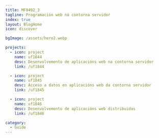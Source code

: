 ```yaml
---
title: MF0492_3
tagline: Programación web na contorna servidor
index: true
layout: BlogHome
icon: discover

bgImage: /assets/hero2.webp

projects:
  - icon: project
    name: uf1844
    desc: Desenvolvemento de aplicacións web na contorna servidor
    link: /uf1844

  - icon: project
    name: uf1845
    desc: Acceso a datos en aplicacións web da contorna servidor
    link: /uf1845

  - icon: project
    name: uf1846
    desc: Desenvolvemento de aplicacións web distribuidas
    link: /uf1846

category:
  - Guide
---
```


